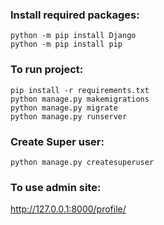 ### Install required packages: 

```python -m pip install Django```<br />
```python -m pip install pip```


### To run project:
```
pip install -r requirements.txt
python manage.py makemigrations
python manage.py migrate
python manage.py runserver
```

### Create Super user:
```python manage.py createsuperuser```
### To use admin site:
  http://127.0.0.1:8000/profile/
